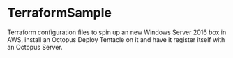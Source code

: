 # TerraformSample
 Terraform configuration files to spin up an new Windows Server 2016 box in AWS, install an Octopus Deploy Tentacle on it and have it register itself with an Octopus Server.
